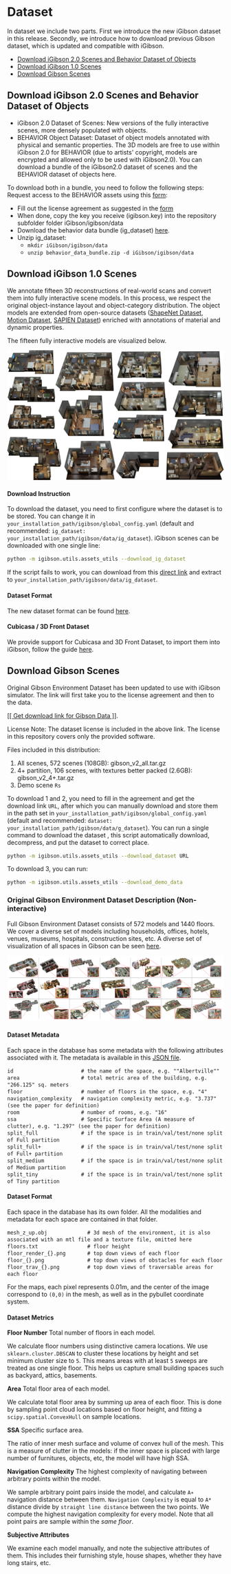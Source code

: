 Dataset
==========================================

In dataset we include two parts. First we introduce the new iGibson dataset in this release. Secondly, we introduce
 how to download previous Gibson dataset, which is updated and compatible with iGibson.

- [Download iGibson 2.0 Scenes and Behavior Dataset of Objects](#download-igibson-2.0-scenes-and-behavior-dataset-of-objects)
- [Download iGibson 1.0 Scenes](#download-igibson-1.0-scenes)
- [Download Gibson Scenes](#download-gibson-scenes)

Download iGibson 2.0 Scenes and Behavior Dataset of Objects
-------------------------

- iGibson 2.0 Dataset of Scenes: New versions of the fully interactive scenes, more densely populated with objects.
- BEHAVIOR Object Dataset: Dataset of object models annotated with physical and semantic properties. The 3D models are free to use within iGibson 2.0 for BEHAVIOR (due to artists' copyright, models are encrypted and allowed only to be used with iGibson2.0). You can download a bundle of the iGibson2.0 dataset of scenes and the BEHAVIOR dataset of objects here.

To download both in a bundle, you need to follow the following steps:
Request access to the BEHAVIOR assets using this [form](https://docs.google.com/forms/d/e/1FAIpQLScPwhlUcHu_mwBqq5kQzT2VRIRwg_rJvF0IWYBk_LxEZiJIFg/viewform):
- Fill out the license agreement as suggested in the [form](https://docs.google.com/forms/d/e/1FAIpQLScPwhlUcHu_mwBqq5kQzT2VRIRwg_rJvF0IWYBk_LxEZiJIFg/viewform)
- When done, copy the key you receive (igibson.key) into the repository subfolder folder iGibson/igibson/data
- Download the behavior data bundle (ig_dataset) [here](https://storage.googleapis.com/gibson_scenes/behavior_data_bundle.zip).
- Unzip ig_dataset:
  - `mkdir iGibson/igibson/data`
  - `unzip behavior_data_bundle.zip -d iGibson/igibson/data`


Download iGibson 1.0 Scenes
------------------------

We annotate fifteen 3D reconstructions of real-world scans and convert them into fully interactive scene models. In this process, we respect the original object-instance layout and object-category distribution. The object models are extended from open-source datasets ([ShapeNet Dataset](https://www.shapenet.org/), [Motion Dataset](http://motiondataset.zbuaa.com/), [SAPIEN Dataset](https://sapien.ucsd.edu/)) enriched with annotations of material and dynamic properties. 

The fifteen fully interactive models are visualized below. 

![placeholder.jpg](images/ig_scene.png)

#### Download Instruction
To download the dataset, you need to first configure where the dataset is to be stored. You can change it in `your_installation_path/igibson/global_config.yaml` (default and recommended: `ig_dataset: your_installation_path/igibson/data/ig_dataset`). iGibson scenes can be downloaded with one single line:

```bash
python -m igibson.utils.assets_utils --download_ig_dataset
```

If the script fails to work, you can download from this [direct link](https://storage.googleapis.com/gibson_scenes/ig_dataset.tar.gz) and extract to `your_installation_path/igibson/data/ig_dataset`.
#### Dataset Format
The new dataset format can be found [here](https://github.com/StanfordVL/iGibson/tree/master/igibson/utils/data_utils). 

#### Cubicasa / 3D Front Dataset
We provide support for Cubicasa and 3D Front Dataset, to import them into iGibson, follow the guide [here](https://github.com/StanfordVL/iGibson/tree/master/igibson/utils/data_utils/ext_scene). 

Download Gibson Scenes
------------------------
Original Gibson Environment Dataset has been updated to use with iGibson simulator. The link will first take you to
 the license agreement and then to the data. 

<a href="https://forms.gle/36TW9uVpjrE1Mkf9A" target="_blank">[[ Get download link for Gibson Data ]]</a>.

License Note: The dataset license is included in the above link. The license in this repository covers only the provided software.

Files included in this distribution:

1. All scenes, 572 scenes (108GB): gibson_v2_all.tar.gz
2. 4+ partition, 106 scenes, with textures better packed (2.6GB): gibson_v2_4+.tar.gz
3. Demo scene `Rs`

To download 1 and 2, you need to fill in the agreement and get the download link `URL`, after which you can
 manually download and store them in the path set in `your_installation_path/igibson/global_config.yaml` (default and
  recommended: `dataset: your_installation_path/igibson/data/g_dataset`). You can run a single command to download the dataset
  , this script automatically download, decompress, and put the dataset to correct place.
```bash
python -m igibson.utils.assets_utils --download_dataset URL
```

To download 3, you can run:

```bash
python -m igibson.utils.assets_utils --download_demo_data
```


### Original Gibson Environment Dataset Description (Non-interactive)


Full Gibson Environment Dataset consists of 572 models and 1440 floors. We cover a diverse set of models including households, offices, hotels, venues, museums, hospitals, construction sites, etc. A diverse set of visualization of all spaces in Gibson can be seen [here](http://gibsonenv.stanford.edu/database/).
 

![spaces.png](images/spaces.png)


#### Dataset Metadata

Each space in the database has some metadata with the following attributes associated with it. The metadata is available in this [JSON file](https://raw.githubusercontent.com/StanfordVL/GibsonEnv/master/gibson/data/data.json). 
```
id                      # the name of the space, e.g. ""Albertville""
area                    # total metric area of the building, e.g. "266.125" sq. meters
floor                   # number of floors in the space, e.g. "4"
navigation_complexity   # navigation complexity metric, e.g. "3.737" (see the paper for definition)
room                    # number of rooms, e.g. "16"
ssa                     # Specific Surface Area (A measure of clutter), e.g. "1.297" (see the paper for definition)
split_full              # if the space is in train/val/test/none split of Full partition 
split_full+             # if the space is in train/val/test/none split of Full+ partition 
split_medium            # if the space is in train/val/test/none split of Medium partition 
split_tiny              # if the space is in train/val/test/none split of Tiny partition 
```

#### Dataset Format

Each space in the database has its own folder. All the modalities and metadata for each space are contained in that folder. 
```
mesh_z_up.obj             # 3d mesh of the environment, it is also associated with an mtl file and a texture file, omitted here
floors.txt                # floor height
floor_render_{}.png       # top down views of each floor
floor_{}.png              # top down views of obstacles for each floor
floor_trav_{}.png         # top down views of traversable areas for each floor  
```

For the maps, each pixel represents 0.01m, and the center of the image correspond to `(0,0)` in the mesh, as well as in the pybullet coordinate system. 

#### Dataset Metrics


**Floor Number** Total number of floors in each model.

We calculate floor numbers using distinctive camera locations. We use `sklearn.cluster.DBSCAN` to cluster these locations by height and set minimum cluster size to `5`. This means areas with at least `5` sweeps are treated as one single floor. This helps us capture small building spaces such as backyard, attics, basements.

**Area** Total floor area of each model.

We calculate total floor area by summing up area of each floor. This is done by sampling point cloud locations based on floor height, and fitting a `scipy.spatial.ConvexHull` on sample locations.

**SSA** Specific surface area. 

The ratio of inner mesh surface and volume of convex hull of the mesh. This is a measure of clutter in the models: if the inner space is placed with large number of furnitures, objects, etc, the model will have high SSA. 

**Navigation Complexity** The highest complexity of navigating between arbitrary points within the model.

We sample arbitrary point pairs inside the model, and calculate `A∗` navigation distance between them. `Navigation Complexity` is equal to `A*` distance divide by `straight line distance` between the two points. We compute the highest navigation complexity for every model. Note that all point pairs are sample within the *same floor*.

**Subjective Attributes**

We examine each model manually, and note the subjective attributes of them. This includes their furnishing style, house shapes, whether they have long stairs, etc.

